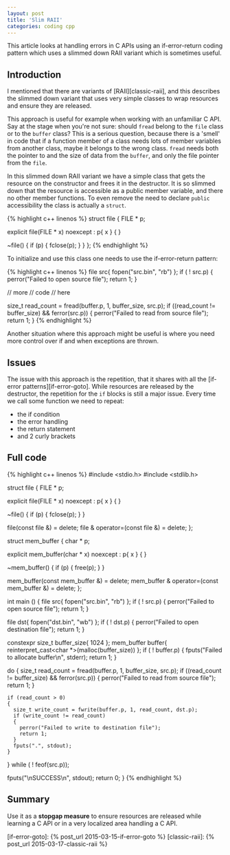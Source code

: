 ```yaml
---
layout: post
title: 'Slim RAII'
categories: coding cpp
---
```


This article looks at handling errors in C APIs using an if-error-return
coding pattern which uses a slimmed down RAII variant which is sometimes
useful.


## Introduction

I mentioned that there are variants of [RAII][classic-raii], and this describes
the slimmed down variant that uses very simple classes to wrap resources and
ensure they are released.

This approach is useful for example when working with an unfamiliar C API. Say
at the stage when you're not sure: should `fread` belong to the `file` class or
to the `buffer` class? This is a serious question, because there is a 'smell'
in code that if a function member of a class needs lots of member variables
from another class, maybe it belongs to the wrong class. `fread` needs both the
pointer to and the size of data from the `buffer`, and only the file pointer
from the `file`.

In this slimmed down RAII variant we have a simple class that gets the resource
on the constructor and frees it in the destructor. It is so slimmed down that
the resource is accessible as a public member variable, and there no other
member functions. To even remove the need to declare `public` accessibility the
class is actually a `struct`.

{% highlight c++ linenos %}
struct file
{
  FILE * p;

  explicit file(FILE * x) noexcept :
    p{ x }
  {
  }

  ~file()
  {
    if (p)
    {
      fclose(p);
    }
  }
};
{% endhighlight %}

To initialize and use this class one needs to use the if-error-return pattern:

{% highlight c++ linenos %}
file src{ fopen("src.bin", "rb") };
if ( ! src.p)
{
  perror("Failed to open source file");
  return 1;
}

// more
// code
// here

size_t read_count = fread(buffer.p, 1, buffer_size, src.p);
if ((read_count != buffer_size) && ferror(src.p))
{
  perror("Failed to read from source file");
  return 1;
}
{% endhighlight %}

Another situation where this approach might be useful is where you need more
control over if and when exceptions are thrown.


## Issues

The issue with this approach is the repetition, that it shares with all the
[if-error patterns][if-error-goto]. While resources are released by the
destructor, the repetition for the `if` blocks is still a major issue. Every
time we call some function we need to repeat:

- the if condition
- the error handling
- the return statement
- and 2 curly brackets


## Full code

{% highlight c++ linenos %}
#include <stdio.h>
#include <stdlib.h>

struct file
{
  FILE * p;

  explicit file(FILE * x) noexcept :
    p{ x }
  {
  }

  ~file()
  {
    if (p)
    {
      fclose(p);
    }
  }

  file(const file &) = delete;
  file & operator=(const file &) = delete;
};

struct mem_buffer
{
  char * p;

  explicit mem_buffer(char * x) noexcept :
    p{ x }
  {
  }

  ~mem_buffer()
  {
    if (p)
    {
      free(p);
    }
  }

  mem_buffer(const mem_buffer &) = delete;
  mem_buffer & operator=(const mem_buffer &) = delete;
};

int main ()
{
  file src{ fopen("src.bin", "rb") };
  if ( ! src.p)
  {
    perror("Failed to open source file");
    return 1;
  }

  file dst{ fopen("dst.bin", "wb") };
  if ( ! dst.p)
  {
    perror("Failed to open destination file");
    return 1;
  }

  constexpr size_t buffer_size{ 1024 };
  mem_buffer buffer{ reinterpret_cast<char *>(malloc(buffer_size)) };
  if ( ! buffer.p)
  {
    fputs("Failed to allocate buffer\n", stderr);
    return 1;
  }

  do
  {
    size_t read_count = fread(buffer.p, 1, buffer_size, src.p);
    if ((read_count != buffer_size) && ferror(src.p))
    {
      perror("Failed to read from source file");
      return 1;
    }

    if (read_count > 0)
    {
      size_t write_count = fwrite(buffer.p, 1, read_count, dst.p);
      if (write_count != read_count)
      {
        perror("Failed to write to destination file");
        return 1;
      }
      fputs(".", stdout);
    }
  } while ( ! feof(src.p));

  fputs("\nSUCCESS\n", stdout);
  return 0;
}
{% endhighlight %}


## Summary

Use it as a **stopgap measure** to ensure resources are released while learning
a C API or in a very localized area handling a C API.

[if-error-goto]:     {% post_url 2015-03-15-if-error-goto %}
[classic-raii]:     {% post_url 2015-03-17-classic-raii %}
